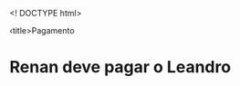 <! DOCTYPE html>
<html>
<cabeça>
‹title>Pagamento</title>
</cabeça>
<corpo>
<h1>Renan deve pagar o
Leandro</h1>
</corpo>
</html>

<!---
Jhonatandps/Jhonatandps is a ✨ special ✨ repository because its `README.md` (this file) appears on your GitHub profile.
You can click the Preview link to take a look at your changes.
--->
